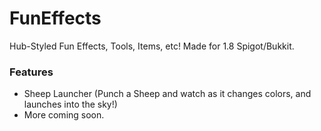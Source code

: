 # FunEffects
Hub-Styled Fun Effects, Tools, Items, etc! Made for 1.8 Spigot/Bukkit.
### Features
+ Sheep Launcher (Punch a Sheep and watch as it changes colors, and launches into the sky!)
+ More coming soon.

